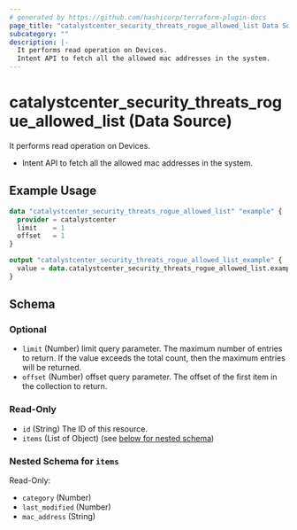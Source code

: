 ```yaml
---
# generated by https://github.com/hashicorp/terraform-plugin-docs
page_title: "catalystcenter_security_threats_rogue_allowed_list Data Source - terraform-provider-catalystcenter"
subcategory: ""
description: |-
  It performs read operation on Devices.
  Intent API to fetch all the allowed mac addresses in the system.
---
```


# catalystcenter_security_threats_rogue_allowed_list (Data Source)

It performs read operation on Devices.

- Intent API to fetch all the allowed mac addresses in the system.

## Example Usage

```terraform
data "catalystcenter_security_threats_rogue_allowed_list" "example" {
  provider = catalystcenter
  limit    = 1
  offset   = 1
}

output "catalystcenter_security_threats_rogue_allowed_list_example" {
  value = data.catalystcenter_security_threats_rogue_allowed_list.example.items
}
```

<!-- schema generated by tfplugindocs -->
## Schema

### Optional

- `limit` (Number) limit query parameter. The maximum number of entries to return. If the value exceeds the total count, then the maximum entries will be returned.
- `offset` (Number) offset query parameter. The offset of the first item in the collection to return.

### Read-Only

- `id` (String) The ID of this resource.
- `items` (List of Object) (see [below for nested schema](#nestedatt--items))

<a id="nestedatt--items"></a>
### Nested Schema for `items`

Read-Only:

- `category` (Number)
- `last_modified` (Number)
- `mac_address` (String)
